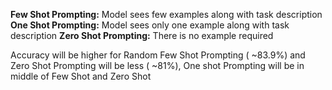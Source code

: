 **Few Shot Prompting:** Model sees few examples along with task description
**One Shot Prompting:** Model sees only one example along with task description
**Zero Shot Prompting:** There is no example required

Accuracy will be higher for Random Few Shot Prompting ( ~83.9%) and Zero Shot Prompting will be less ( ~81%), One shot Prompting will be in middle of Few Shot and Zero Shot
